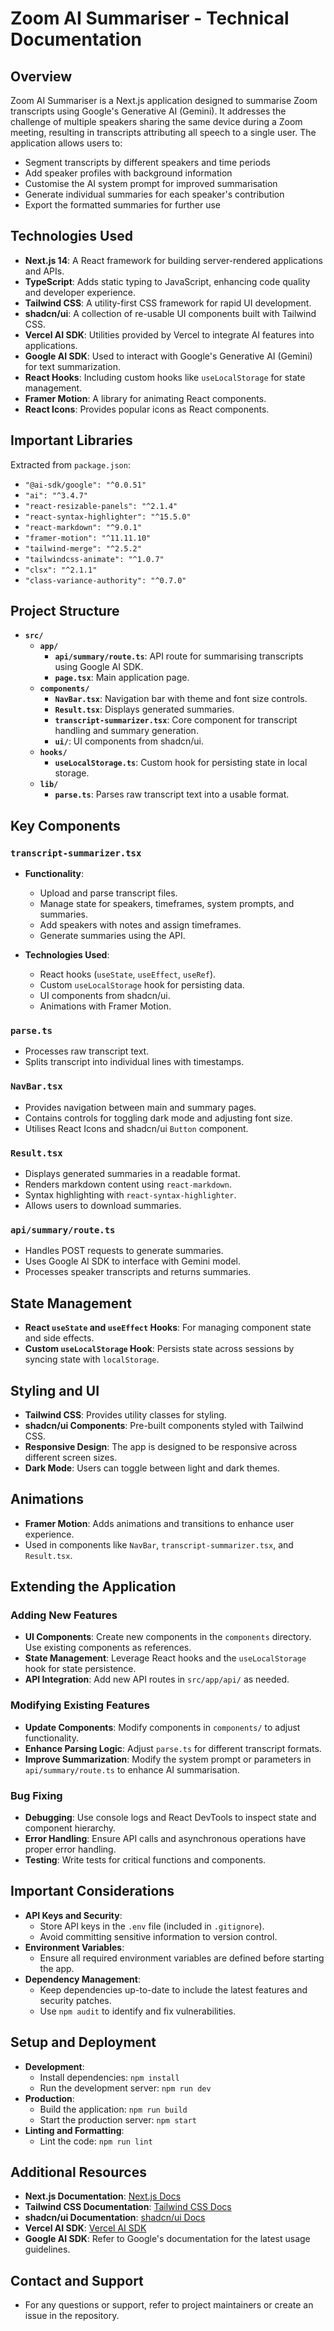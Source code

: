 # Zoom AI Summariser - Technical Documentation

## Overview

Zoom AI Summariser is a Next.js application designed to summarise Zoom transcripts using Google's Generative AI (Gemini). It addresses the challenge of multiple speakers sharing the same device during a Zoom meeting, resulting in transcripts attributing all speech to a single user. The application allows users to:

- Segment transcripts by different speakers and time periods
- Add speaker profiles with background information
- Customise the AI system prompt for improved summarisation
- Generate individual summaries for each speaker's contribution
- Export the formatted summaries for further use

## Technologies Used

- **Next.js 14**: A React framework for building server-rendered applications and APIs.
- **TypeScript**: Adds static typing to JavaScript, enhancing code quality and developer experience.
- **Tailwind CSS**: A utility-first CSS framework for rapid UI development.
- **shadcn/ui**: A collection of re-usable UI components built with Tailwind CSS.
- **Vercel AI SDK**: Utilities provided by Vercel to integrate AI features into applications.
- **Google AI SDK**: Used to interact with Google's Generative AI (Gemini) for text summarization.
- **React Hooks**: Including custom hooks like `useLocalStorage` for state management.
- **Framer Motion**: A library for animating React components.
- **React Icons**: Provides popular icons as React components.

## Important Libraries

Extracted from `package.json`:

- `"@ai-sdk/google": "^0.0.51"`
- `"ai": "^3.4.7"`
- `"react-resizable-panels": "^2.1.4"`
- `"react-syntax-highlighter": "^15.5.0"`
- `"react-markdown": "^9.0.1"`
- `"framer-motion": "^11.11.10"`
- `"tailwind-merge": "^2.5.2"`
- `"tailwindcss-animate": "^1.0.7"`
- `"clsx": "^2.1.1"`
- `"class-variance-authority": "^0.7.0"`

## Project Structure

- **`src/`**
  - **`app/`**
    - **`api/summary/route.ts`**: API route for summarising transcripts using Google AI SDK.
    - **`page.tsx`**: Main application page.
  - **`components/`**
    - **`NavBar.tsx`**: Navigation bar with theme and font size controls.
    - **`Result.tsx`**: Displays generated summaries.
    - **`transcript-summarizer.tsx`**: Core component for transcript handling and summary generation.
    - **`ui/`**: UI components from shadcn/ui.
  - **`hooks/`**
    - **`useLocalStorage.ts`**: Custom hook for persisting state in local storage.
  - **`lib/`**
    - **`parse.ts`**: Parses raw transcript text into a usable format.

## Key Components

### `transcript-summarizer.tsx`

- **Functionality**:
  - Upload and parse transcript files.
  - Manage state for speakers, timeframes, system prompts, and summaries.
  - Add speakers with notes and assign timeframes.
  - Generate summaries using the API.

- **Technologies Used**:
  - React hooks (`useState`, `useEffect`, `useRef`).
  - Custom `useLocalStorage` hook for persisting data.
  - UI components from shadcn/ui.
  - Animations with Framer Motion.

### `parse.ts`

- Processes raw transcript text.
- Splits transcript into individual lines with timestamps.

### `NavBar.tsx`

- Provides navigation between main and summary pages.
- Contains controls for toggling dark mode and adjusting font size.
- Utilises React Icons and shadcn/ui `Button` component.

### `Result.tsx`

- Displays generated summaries in a readable format.
- Renders markdown content using `react-markdown`.
- Syntax highlighting with `react-syntax-highlighter`.
- Allows users to download summaries.

### `api/summary/route.ts`

- Handles POST requests to generate summaries.
- Uses Google AI SDK to interface with Gemini model.
- Processes speaker transcripts and returns summaries.

## State Management

- **React `useState` and `useEffect` Hooks**: For managing component state and side effects.
- **Custom `useLocalStorage` Hook**: Persists state across sessions by syncing state with `localStorage`.

## Styling and UI

- **Tailwind CSS**: Provides utility classes for styling.
- **shadcn/ui Components**: Pre-built components styled with Tailwind CSS.
- **Responsive Design**: The app is designed to be responsive across different screen sizes.
- **Dark Mode**: Users can toggle between light and dark themes.

## Animations

- **Framer Motion**: Adds animations and transitions to enhance user experience.
- Used in components like `NavBar`, `transcript-summarizer.tsx`, and `Result.tsx`.

## Extending the Application

### Adding New Features

- **UI Components**: Create new components in the `components` directory. Use existing components as references.
- **State Management**: Leverage React hooks and the `useLocalStorage` hook for state persistence.
- **API Integration**: Add new API routes in `src/app/api/` as needed.

### Modifying Existing Features

- **Update Components**: Modify components in `components/` to adjust functionality.
- **Enhance Parsing Logic**: Adjust `parse.ts` for different transcript formats.
- **Improve Summarization**: Modify the system prompt or parameters in `api/summary/route.ts` to enhance AI summarisation.

### Bug Fixing

- **Debugging**: Use console logs and React DevTools to inspect state and component hierarchy.
- **Error Handling**: Ensure API calls and asynchronous operations have proper error handling.
- **Testing**: Write tests for critical functions and components.

## Important Considerations

- **API Keys and Security**:
  - Store API keys in the `.env` file (included in `.gitignore`).
  - Avoid committing sensitive information to version control.
- **Environment Variables**:
  - Ensure all required environment variables are defined before starting the app.
- **Dependency Management**:
  - Keep dependencies up-to-date to include the latest features and security patches.
  - Use `npm audit` to identify and fix vulnerabilities.

## Setup and Deployment

- **Development**:
  - Install dependencies: `npm install`
  - Run the development server: `npm run dev`
- **Production**:
  - Build the application: `npm run build`
  - Start the production server: `npm start`
- **Linting and Formatting**:
  - Lint the code: `npm run lint`

## Additional Resources

- **Next.js Documentation**: [Next.js Docs](https://nextjs.org/docs)
- **Tailwind CSS Documentation**: [Tailwind CSS Docs](https://tailwindcss.com/docs)
- **shadcn/ui Documentation**: [shadcn/ui Docs](https://ui.shadcn.com/)
- **Vercel AI SDK**: [Vercel AI SDK](https://github.com/vercel-labs/ai)
- **Google AI SDK**: Refer to Google's documentation for the latest usage guidelines.

## Contact and Support

- For any questions or support, refer to project maintainers or create an issue in the repository.
